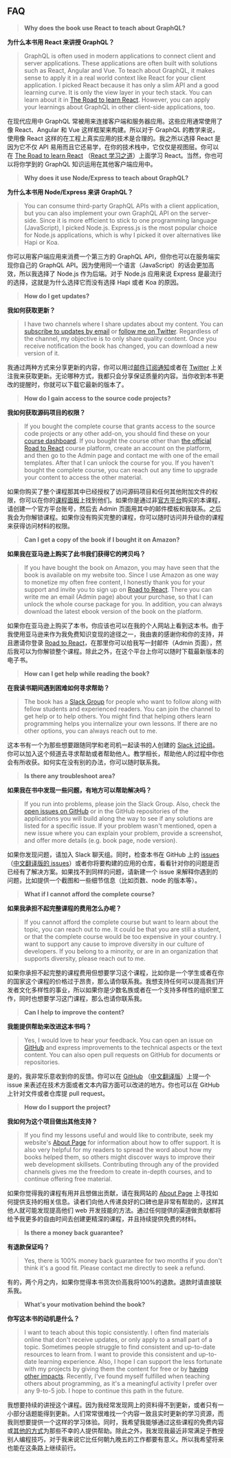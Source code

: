 ## FAQ

> **Why does the book use React to teach about GraphQL?**

**为什么本书用 React 来讲授 GraphQL？**

> GraphQL is often used in modern applications to connect client and server applications. These applications are often built with solutions such as React, Angular and Vue. To teach about GraphQL, it makes sense to apply it in a real world context like React for your client application. I picked React because it has only a slim API and a good learning curve. It is only the view layer in your tech stack. You can learn about it in [The Road to learn React](https://roadtoreact.com). However, you can apply your learnings about GraphQL in other client-side applications, too.

在现代应用中 GraphQL 常被用来连接客户端和服务器应用。这些应用通常使用了像 React、Angular 和 Vue 这样框架来构建。所以对于 GraphQL 的教学来说，使用像 React 这样的在工程上真实应用的技术是合理的。我之所以选择 React 是因为它不仅 API 易用而且它还易学，在你的技术栈中，它仅仅是视图层。你可以在 [The Road to learn React](https://roadtoreact.com) （[React 学习之道](https://github.com/the-road-to-learn-react/the-road-to-learn-react-chinese.git)）上面学习 React。当然，你也可以将你学到的 GraphQL 知识运用在其他客户端应用中。

> **Why does it use Node/Express to teach about GraphQL?**

**为什么本书用 Node/Express 来讲 GraphQL？**

> You can consume third-party GraphQL APIs with a client application, but you can also implement your own GraphQL API on the server-side. Since it is more efficient to stick to one programming language (JavaScript), I picked Node.js. Express.js is the most popular choice for Node.js applications, which is why I picked it over alternatives like Hapi or Koa.

你可以用客户端应用来消费一个第三方的 GraphQL API，但你也可以在服务端实现你自己的 GraphQL API。因为使用同一个语言（JavaScript）的话会更加高效，所以我选择了 Node.js 作为后端。对于 Node.js 应用来说 Express 是最流行的选择，这就是为什么选择它而没有选择 Hapi 或者 Koa 的原因。

> **How do I get updates?**

**我如何获取更新？**

> I have two channels where I share updates about my content. You can [subscribe to updates by email](https://www.getrevue.co/profile/rwieruch) or [follow me on Twitter](https://twitter.com/rwieruch). Regardless of the channel, my objective is to only share quality content. Once you receive notification the book has changed, you can download a new version of it.

我通过两种方式来分享更新的内容，你可以用过[邮件订阅通知](https://www.getrevue.co/profile/rwieruch)或者在 [Twitter](https://twitter.com/rwieruch) 上关注我来获取更新。无论哪种方式，我都只会分享保证质量的内容。当你收到本书更改的提醒时，你就可以下载它最新的版本了。

> **How do I gain access to the source code projects?**

**我如何获取源码项目的权限？**

> If you bought the complete course that grants access to the source code projects or any other add-on, you should find these on your [course dashboard](https://roadtoreact.com/my-courses). If you bought the course other than [the official Road to React](https://roadtoreact.com) course platform, create an account on the platform, and then go to the Admin page and contact me with one of the email templates. After that I can unlock the course for you. If you haven't bought the complete course, you can reach out any time to upgrade your content to access the other material.

如果你购买了整个课程那其中已经授权了访问源码项目和任何其他附加文件的权限，你可以在你的[课程面板](https://roadtoreact.com/my-courses)上找到他们。如果你是通过非[官方平台](https://roadtoreact.com)购买的本课程，请创建一个官方平台账号，然后去 Admin 页面用其中的邮件模板和我联系。之后我会为你解锁课程。如果你没有购买完整的课程，你可以随时访问并升级你的课程来获得访问材料的权限。

> **Can I get a copy of the book if I bought it on Amazon?**

**如果我在亚马逊上购买了此书我们获得它的拷贝吗？**

> If you have bought the book on Amazon, you may have seen that the book is available on my website too. Since I use Amazon as one way to monetize my often free content, I honestly thank you for your support and invite you to sign up on [Road to React](https://roadtoreact.com). There you can write me an email (Admin page) about your purchase, so that I can unlock the whole course package for you. In addition, you can always download the latest ebook version of the book on the platform.

如果你在亚马逊上购买了本书，你应该也可以在我的个人网站上看到这本书。由于我使用亚马逊来作为我免费知识变现的途径之一，我由衷的感谢你和你的支持，并且邀请你登录 [Road to React](https://roadtoreact.com)，在那里你可以给我写一封邮件（Admin 页面），然后我可以为你解锁整个课程。除此之外，在这个平台上你可以随时下载最新版本的电子书。

> **How can I get help while reading the book?**

**在我读书期间遇到困难如何寻求帮助？**

> The book has a [Slack Group](https://slack-the-road-to-learn-react.wieruch.com/) for people who want to follow along with fellow students and experienced readers. You can join the channel to get help or to help others. You might find that helping others learn programming helps you internalize your own lessons. If there are no other options, you can always reach out to me.

这本书有一个为那些想要跟随同学和老司机一起读书的人创建的 [Slack 讨论组](https://slack-the-road-to-learn-react.wieruch.com/)。你可以加入这个频道去寻求帮助或者帮助他人。教学相长，帮助他人的过程中你也会有所收获。如何实在没有别的办法，你可以随时联系我。



> **Is there any troubleshoot area?**

**如果我在书中发现一些问题，有地方可以帮助解决吗？**

> If you run into problems, please join the Slack Group. Also, check the [open issues on GitHub](https://github.com/the-road-to-graphql/the-road-to-graphql/issues) or in the GitHub repositories of the applications you will build along the way to see if any solutions are listed for a specific issue. If your problem wasn't mentioned, open a new issue where you can explain your problem, provide a screenshot, and offer more details (e.g. book page, node version).

如果你发现问题，请加入 Slack 聊天组。同时，检查本书在 GitHub 上的 [issues](https://github.com/the-road-to-graphql/the-road-to-graphql/issues) （[中文翻译版的 issues](https://github.com/the-road-to-graphql/the-road-to-graphql-chinese/issues)）或者你将要构建的应用的仓库，看看针对你的问题是否已经有了解决方案。如果找不到同样的问题，请新建一个 issue 来解释你遇到的问题，比如提供一个截图和一些细节信息（比如页数、node 的版本等）。

> **What if I cannot afford the complete course?**

**如果我承担不起完整课程的费用怎么办呢？**

> If you cannot afford the complete course but want to learn about the topic, you can reach out to me. It could be that you are still a student, or that the complete course would be too expensive in your country. I want to support any cause to improve diversity in our culture of developers. If you belong to a minority, or are in an organization that supports diversity, please reach out to me.

如果你承担不起完整的课程费用但想要学习这个课程，比如你是一个学生或者在你的国家这个课程的价格过于昂贵，那么请你联系我。我想支持任何可以提高我们开发者文化多样性的事业，所以如果你是少数名族或者在一个支持多样性的组织里工作，同时也想要学习这门课程，那么也请你联系我。

> **Can I help to improve the content?**

**我能提供帮助来改进这本书吗？**

> Yes, I would love to hear your feedback. You can open an issue on [GitHub](http://github.com/rwieruch/the-road-to-graphql) and express improvements to the technical aspects or the text content. You can also open pull requests on GitHub for documents or repositories.

是的，我非常乐意收到你的反馈。你可以在 [GitHub](https://github.com/the-road-to-graphql/the-road-to-graphql) （[中文翻译版](https://github.com/the-road-to-graphql/the-road-to-graphql-chinese)）上提一个 issue 来表述在技术方面或者文本内容方面可以改进的地方。你也可以在 GitHub 上针对文件或者仓库提 pull request。

> **How do I support the project?**

**我如何为这个项目做出其他支持？**

> If you find my lessons useful and would like to contribute, seek my website's [About Page](https://www.robinwieruch.de/about/) for information about how to offer support. It is also very helpful for my readers to spread the word about how my books helped them, so others might discover ways to improve their web development skillsets. Contributing through any of the provided channels gives me the freedom to create in-depth courses, and to continue offering free material.

如果你觉得我的课程有用并且想做出贡献，请在我网站的 [About Page](https://www.robinwieruch.de/about/) 上寻找如何提供支持的相关信息。读者们向他人传递良好的口碑也是非常有帮助的，这样其他人就可能发现提高他们 web 开发技能的方法。通过任何提供的渠道做贡献都将给予我更多的自由时间去创建更精深的课程，并且持续提供免费的材料。

> **Is there a money back guarantee?**

**有退款保证吗？**

> Yes, there is 100% money back guarantee for two months if you don't think it's a good fit. Please contact me directly to seek a refund.

有的，两个月之内，如果你觉得本书货次价高我将100%的退款。退款时请直接联系我。

> **What's your motivation behind the book?**

**你写这本书的动机是什么？**

> I want to teach about this topic consistently. I often find materials online that don't receive updates, or only apply to a small part of a topic. Sometimes people struggle to find consistent and up-to-date resources to learn from. I want to provide this consistent and up-to-date learning experience. Also, I hope I can support the less fortunate with my projects by giving them the content for free or by [having other impacts](https://www.robinwieruch.de/giving-back-by-learning-react/). Recently, I've found myself fulfilled when teaching others about programming, as it's a meaningful activity I prefer over any 9-to-5 job. I hope to continue this path in the future.

我想要持续的讲授这个课程。因为我经常发现网上的资料得不到更新，或者只有一小部分话题能得到更新。人们常常很难找一个内容一致且实时更新的学习资源，而我则想要提供一个这样的学习体验。同时，我希望我能够通过这些课程的免费内容或[其他的方式](https://www.robinwieruch.de/giving-back-by-learning-react/)为那些不幸的人提供帮助。除此之外，我发现我最近非常满足于教授别人编程技巧，对于我来说它比任何朝九晚五的工作都要有意义。所以我希望将来也能在这条路上继续前行。

